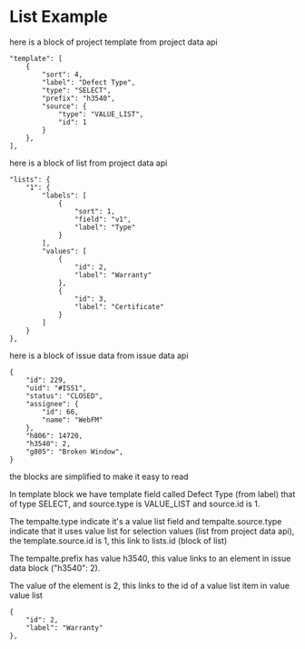 List Example
============

here is a block of project template from project data api

    "template": [
        {
            "sort": 4,
            "label": "Defect Type",
            "type": "SELECT",
            "prefix": "h3540",
            "source": {
                "type": "VALUE_LIST",
                "id": 1
            }
        },
    ],

here is a block of list from project data api

    "lists": {
        "1": {
            "labels": [
                {
                    "sort": 1,
                    "field": "v1",
                    "label": "Type"
                }
            ],
            "values": [
                {
                    "id": 2,
                    "label": "Warranty"
                },
                {
                    "id": 3,
                    "label": "Certificate"
                }
            ]
        }
    },

here is a block of issue data from issue data api

    {
        "id": 229,
        "uid": "#ISS1",
        "status": "CLOSED",
        "assignee": {
            "id": 66,
            "name": "WebFM"
        },
        "h806": 14720,
        "h3540": 2,
        "g805": "Broken Window",
    }

the blocks are simplified to make it easy to read

In template block we have template field called Defect Type (from label) that of type SELECT,
and source.type is VALUE_LIST and source.id is 1.

The tempalte.type indicate it's a value list field and tempalte.source.type indicate that it uses value list
for selection values (list from project data api),  the template.source.id is 1, this link to lists.id (block of list)

The tempalte.prefix has value h3540, this value links to an element in issue data block ("h3540": 2).

The value of the element is 2, this links to the id of a value list item in value value list

    {
        "id": 2,
        "label": "Warranty"
    },